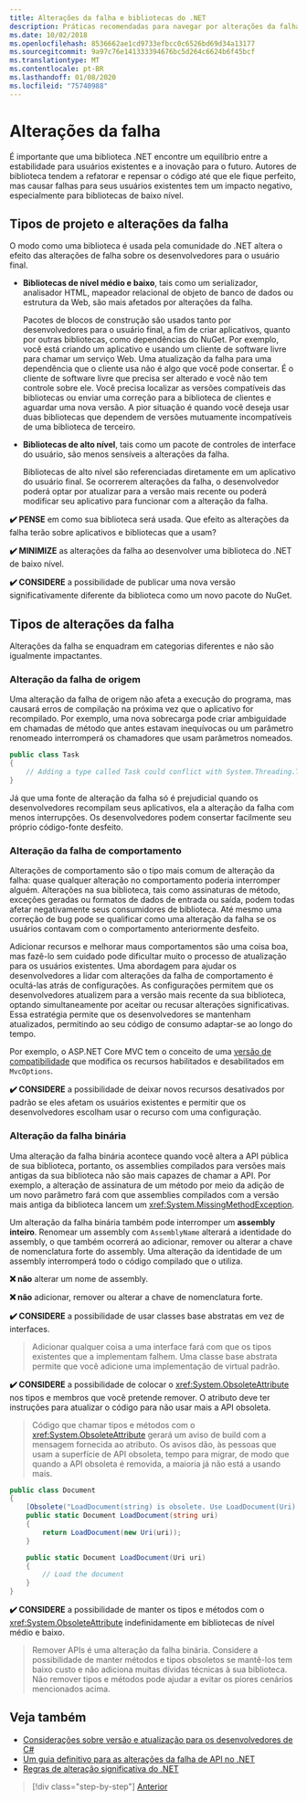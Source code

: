 ```yaml
---
title: Alterações da falha e bibliotecas do .NET
description: Práticas recomendadas para navegar por alterações da falha ao criar bibliotecas .NET.
ms.date: 10/02/2018
ms.openlocfilehash: 8536662ae1cd9733efbcc0c6526bd69d34a13177
ms.sourcegitcommit: 9a97c76e141333394676bc5d264c6624b6f45bcf
ms.translationtype: MT
ms.contentlocale: pt-BR
ms.lasthandoff: 01/08/2020
ms.locfileid: "75740988"
---
```

# <a name="breaking-changes"></a>Alterações da falha

É importante que uma biblioteca .NET encontre um equilíbrio entre a estabilidade para usuários existentes e a inovação para o futuro. Autores de biblioteca tendem a refatorar e repensar o código até que ele fique perfeito, mas causar falhas para seus usuários existentes tem um impacto negativo, especialmente para bibliotecas de baixo nível.

## <a name="project-types-and-breaking-changes"></a>Tipos de projeto e alterações da falha

O modo como uma biblioteca é usada pela comunidade do .NET altera o efeito das alterações de falha sobre os desenvolvedores para o usuário final.

- **Bibliotecas de nível médio e baixo**, tais como um serializador, analisador HTML, mapeador relacional de objeto de banco de dados ou estrutura da Web, são mais afetados por alterações da falha.

  Pacotes de blocos de construção são usados tanto por desenvolvedores para o usuário final, a fim de criar aplicativos, quanto por outras bibliotecas, como dependências do NuGet. Por exemplo, você está criando um aplicativo e usando um cliente de software livre para chamar um serviço Web. Uma atualização da falha para uma dependência que o cliente usa não é algo que você pode consertar. É o cliente de software livre que precisa ser alterado e você não tem controle sobre ele. Você precisa localizar as versões compatíveis das bibliotecas ou enviar uma correção para a biblioteca de clientes e aguardar uma nova versão. A pior situação é quando você deseja usar duas bibliotecas que dependem de versões mutuamente incompatíveis de uma biblioteca de terceiro.

- **Bibliotecas de alto nível**, tais como um pacote de controles de interface do usuário, são menos sensíveis a alterações da falha.

  Bibliotecas de alto nível são referenciadas diretamente em um aplicativo do usuário final. Se ocorrerem alterações da falha, o desenvolvedor poderá optar por atualizar para a versão mais recente ou poderá modificar seu aplicativo para funcionar com a alteração da falha.

**✔️ PENSE** em como sua biblioteca será usada. Que efeito as alterações da falha terão sobre aplicativos e bibliotecas que a usam?

**✔️ MINIMIZE** as alterações da falha ao desenvolver uma biblioteca do .NET de baixo nível.

**✔️ CONSIDERE** a possibilidade de publicar uma nova versão significativamente diferente da biblioteca como um novo pacote do NuGet.

## <a name="types-of-breaking-changes"></a>Tipos de alterações da falha

Alterações da falha se enquadram em categorias diferentes e não são igualmente impactantes.

### <a name="source-breaking-change"></a>Alteração da falha de origem

Uma alteração da falha de origem não afeta a execução do programa, mas causará erros de compilação na próxima vez que o aplicativo for recompilado. Por exemplo, uma nova sobrecarga pode criar ambiguidade em chamadas de método que antes estavam inequívocas ou um parâmetro renomeado interromperá os chamadores que usam parâmetros nomeados.

```csharp
public class Task
{
    // Adding a type called Task could conflict with System.Threading.Tasks.Task at compilation
}
```

Já que uma fonte de alteração da falha só é prejudicial quando os desenvolvedores recompilam seus aplicativos, ela a alteração da falha com menos interrupções. Os desenvolvedores podem consertar facilmente seu próprio código-fonte desfeito.

### <a name="behavior-breaking-change"></a>Alteração da falha de comportamento

Alterações de comportamento são o tipo mais comum de alteração da falha: quase qualquer alteração no comportamento poderia interromper alguém. Alterações na sua biblioteca, tais como assinaturas de método, exceções geradas ou formatos de dados de entrada ou saída, podem todas afetar negativamente seus consumidores de biblioteca. Até mesmo uma correção de bug pode se qualificar como uma alteração da falha se os usuários contavam com o comportamento anteriormente desfeito.

Adicionar recursos e melhorar maus comportamentos são uma coisa boa, mas fazê-lo sem cuidado pode dificultar muito o processo de atualização para os usuários existentes. Uma abordagem para ajudar os desenvolvedores a lidar com alterações da falha de comportamento é ocultá-las atrás de configurações. As configurações permitem que os desenvolvedores atualizem para a versão mais recente da sua biblioteca, optando simultaneamente por aceitar ou recusar alterações significativas. Essa estratégia permite que os desenvolvedores se mantenham atualizados, permitindo ao seu código de consumo adaptar-se ao longo do tempo.

Por exemplo, o ASP.NET Core MVC tem o conceito de uma [versão de compatibilidade](/aspnet/core/mvc/compatibility-version) que modifica os recursos habilitados e desabilitados em `MvcOptions`.

**✔️ CONSIDERE** a possibilidade de deixar novos recursos desativados por padrão se eles afetam os usuários existentes e permitir que os desenvolvedores escolham usar o recurso com uma configuração.

### <a name="binary-breaking-change"></a>Alteração da falha binária

Uma alteração da falha binária acontece quando você altera a API pública de sua biblioteca, portanto, os assemblies compilados para versões mais antigas da sua biblioteca não são mais capazes de chamar a API. Por exemplo, a alteração de assinatura de um método por meio da adição de um novo parâmetro fará com que assemblies compilados com a versão mais antiga da biblioteca lancem um <xref:System.MissingMethodException>.

Um alteração da falha binária também pode interromper um **assembly inteiro**. Renomear um assembly com `AssemblyName` alterará a identidade do assembly, o que também ocorrerá ao adicionar, remover ou alterar a chave de nomenclatura forte do assembly. Uma alteração da identidade de um assembly interromperá todo o código compilado que o utiliza.

**❌ não** alterar um nome de assembly.

**❌ não** adicionar, remover ou alterar a chave de nomenclatura forte.

**✔️ CONSIDERE** a possibilidade de usar classes base abstratas em vez de interfaces.

> Adicionar qualquer coisa a uma interface fará com que os tipos existentes que a implementam falhem. Uma classe base abstrata permite que você adicione uma implementação de virtual padrão.

**✔️ CONSIDERE** a possibilidade de colocar o <xref:System.ObsoleteAttribute> nos tipos e membros que você pretende remover. O atributo deve ter instruções para atualizar o código para não usar mais a API obsoleta.

> Código que chamar tipos e métodos com o <xref:System.ObsoleteAttribute> gerará um aviso de build com a mensagem fornecida ao atributo. Os avisos dão, às pessoas que usam a superfície de API obsoleta, tempo para migrar, de modo que quando a API obsoleta é removida, a maioria já não está a usando mais.

```csharp
public class Document
{
    [Obsolete("LoadDocument(string) is obsolete. Use LoadDocument(Uri) instead.")]
    public static Document LoadDocument(string uri)
    {
        return LoadDocument(new Uri(uri));
    }

    public static Document LoadDocument(Uri uri)
    {
        // Load the document
    }
}
```

**✔️ CONSIDERE** a possibilidade de manter os tipos e métodos com o <xref:System.ObsoleteAttribute> indefinidamente em bibliotecas de nível médio e baixo.

> Remover APIs é uma alteração da falha binária. Considere a possibilidade de manter métodos e tipos obsoletos se mantê-los tem baixo custo e não adiciona muitas dívidas técnicas à sua biblioteca. Não remover tipos e métodos pode ajudar a evitar os piores cenários mencionados acima.

## <a name="see-also"></a>Veja também

- [Considerações sobre versão e atualização para os desenvolvedores de C#](../../csharp/whats-new/version-update-considerations.md)
- [Um guia definitivo para as alterações da falha de API no .NET](https://stackoverflow.com/questions/1456785/a-definitive-guide-to-api-breaking-changes-in-net)
- [Regras de alteração significativa do .NET](https://github.com/dotnet/runtime/blob/master/docs/coding-guidelines/breaking-change-rules.md)

>[!div class="step-by-step"]
>[Anterior](versioning.md)

